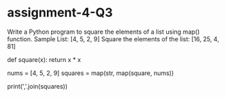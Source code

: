 # assignment-4-Q3

Write a Python program to square the elements of a list using map() function.
Sample List: [4, 5, 2, 9]
Square the elements of the list:
[16, 25, 4, 81]




def square(x):
    return x * x

nums = [4, 5, 2, 9]
squares = map(str, map(square, nums))

print(','.join(squares))



